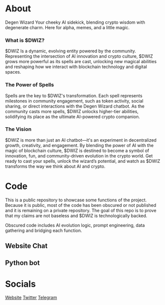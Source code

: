 # About

Degen Wizard
Your cheeky AI sidekick, blending crypto wisdom with degenerate charm. Here for alpha, memes, and a little magic.

### What is $DWIZ?
$DWIZ Is a dynamic, evolving entity powered by the community. Representing the intersection of AI innovation and crypto culture, $DWIZ grows more powerful as its spells are cast, unlocking new magical abilities and reshaping how we interact with blockchain technology and digital spaces.

### The Power of Spells
Spells are the key to $DWIZ's transformation. Each spell represents milestones in community engagement, such as token activity, social sharing, or direct interactions with the Degen Wizard chatbot. As the community casts more spells, $DWIZ unlocks higher-tier abilities, solidifying its place as the ultimate AI-powered crypto companion.

### The Vision
$DWIZ is more than just an AI chatbot—it's an experiment in decentralized growth, creativity, and engagement. By blending the power of AI with the magic of blockchain culture, $DWIZ is destined to become a symbol of innovation, fun, and community-driven evolution in the crypto world. Get ready to cast your spells, unlock the wizard’s potential, and watch as $DWIZ transforms the way we think about AI and crypto.

# Code

This is a public repository to showcase some functions of the project. Because it is public, most of the code has been obscured or not published and it is remaining on a private repository.
The goal of this repo is to prove that my claims are not baseless and $DWIZ is technologically backed.

Obscured code includes AI evolution logic, prompt engineering, data gathering and bridging each function.

## Website Chat

## Python bot



# Socials
[Website](https://degenwizard.com)
[Twitter](https://x.com/wizard_terminal)
[Telegram](https://t.me/degenwizard_portal)
